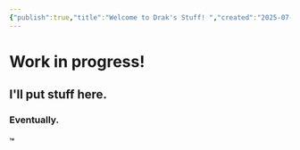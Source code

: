 ```yaml
---
{"publish":true,"title":"Welcome to Drak's Stuff! ","created":"2025-07-29T18:18:45.239-04:00","cssclasses":""}
---
```




# Work in progress!

## I'll put stuff here.

### Eventually.

#### ™